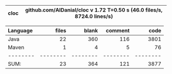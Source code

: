 
cloc|github.com/AlDanial/cloc v 1.72  T=0.50 s (46.0 files/s, 8724.0 lines/s)
--- | ---

Language|files|blank|comment|code
:-------|-------:|-------:|-------:|-------:
Java|22|360|116|3801
Maven|1|4|5|76
--------|--------|--------|--------|--------
SUM:|23|364|121|3877
